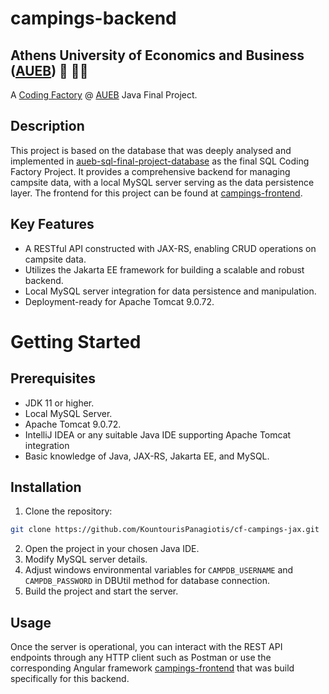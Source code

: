 # campings-backend
## Athens University of Economics and Business ([AUEB](https://aueb.gr/)) 🏫 👨‍🎓
A [Coding Factory](https://codingfactory.aueb.gr/) @ [AUEB](https://aueb.gr/) Java Final Project.

## Description
This project is based on the database that was deeply analysed and implemented in [aueb-sql-final-project-database](https://github.com/KountourisPanagiotis/aueb-sql-final-project-database) as the final SQL Coding Factory Project.
It provides a comprehensive backend for managing campsite data, with a local MySQL server serving as the data persistence layer. The frontend for this project can be found at [campings-frontend](https://github.com/KountourisPanagiotis/campings-frontend).

## Key Features
- A RESTful API constructed with JAX-RS, enabling CRUD operations on campsite data.
- Utilizes the Jakarta EE framework for building a scalable and robust backend.
- Local MySQL server integration for data persistence and manipulation.
- Deployment-ready for Apache Tomcat 9.0.72.

# Getting Started
## Prerequisites
- JDK 11 or higher.
- Local MySQL Server.
- Apache Tomcat 9.0.72.
- IntelliJ IDEA or any suitable Java IDE supporting Apache Tomcat integration
- Basic knowledge of Java, JAX-RS, Jakarta EE, and MySQL.

## Installation
1. Clone the repository:
```bash
git clone https://github.com/KountourisPanagiotis/cf-campings-jax.git
```
2. Open the project in your chosen Java IDE.
3. Modify MySQL server details.
4. Adjust windows environmental variables for `CAMPDB_USERNAME` and `CAMPDB_PASSWORD` in DBUtil method for database connection.
5. Build the project and start the server.

## Usage
Once the server is operational, you can interact with the REST API endpoints through any HTTP client such as Postman or use the corresponding Angular framework [campings-frontend](https://github.com/KountourisPanagiotis/campings-frontend) that was build specifically for this backend.
